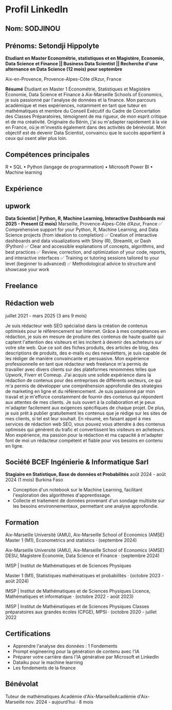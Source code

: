 # Profil LinkedIn
## Nom: SODJINOU
## Prénoms: Setondji Hippolyte

**Etudiant en Master Econométrie, statistiques et en Magistère,
 Economie, Data Science et Finance || Business Data Scientist
 || Recherche d'une alternance en Data Science (12 mois) pour
 septembre**

 Aix-en-Provence, Provence-Alpes-Côte d’Azur, France

 **Résumé**
 Étudiant en Master 1 Économétrie, Statistiques et Magistère
 Économie, Data Science et Finance à Aix-Marseille Schools of
 Economics, je suis passionné par l'analyse de données et la finance.
 Mon parcours académique et mes expériences, notamment en tant
 que tuteur en mathématiques et membre du Conseil Exécutif du
 Cadre de Concertation des Classes Préparatoires, témoignent de
 ma rigueur, de mon esprit critique et de ma créativité. Originaire
 du Bénin, j'ai su m'adapter rapidement à la vie en France, où je
 m'investis également dans des activités de bénévolat. Mon objectif
 est de devenir Data Scientist, convaincu que le succès appartient à
 ceux qui osent aller plus loin.

## Compétences principales
R • SQL • Python (langage de programmation) • Microsoft Power BI • Machine learning

 ## Expérience
 ## upwork
 **Data Scientist | Python, R, Machine Learning, Interactive Dashboards 
mai 2025 - Present (2 mois)**
 Marseille, Provence-Alpes-Côte d’Azur, France
 ✅ Comprehensive support for your Python, R, Machine Learning, and Data
 Science projects (from ideation to completion)
 ✅ Creation of interactive dashboards and data visualizations with Shiny (R),
 Streamlit, or Dash (Python)
 ✅ Clear and accessible explanations of concepts, algorithms, and best
 practices
 ✅ Review, correction, and optimization of your code, reports, and interactive
 interfaces
 ✅ Training or tutoring sessions tailored to your level (beginner to advanced)
 ✅ Methodological advice to structure and showcase your work


 ## Freelance
 ## Rédaction web 

juillet 2021 - mars 2025 (3 ans 9 mois)

 Je suis rédacteur web SEO spécialisé dans la création de contenus optimisés
 pour le référencement sur Internet.
 Grâce à mes compétences en rédaction, je suis en mesure de produire des
 contenus de haute qualité qui captent l'attention des visiteurs et les incitent à
 devenir des acheteurs sur votre site web. Que ce soit des fiches produits, des
 articles de blog, des descriptions de produits, des e-mails ou des newsletters,
 je suis capable de les rédiger de manière convaincante et persuasive.
 Mon expérience professionnelle en tant que rédacteur web freelance m'a
 permis de travailler avec divers clients sur des plateformes renommées telles
 que Upwork, Fiverr et Comeup. J'ai acquis une solide expérience dans la
 rédaction de contenus pour des entreprises de différents secteurs, ce qui
 m'a permis de développer une compréhension approfondie des stratégies de
 marketing en ligne et du référencement.
 Je suis passionné par mon travail et je m'efforce constamment de fournir
 des contenus qui répondent aux attentes de mes clients. Je suis ouvert à la
 collaboration et je peux m'adapter facilement aux exigences spécifiques de
 chaque projet. De plus, je suis prêt à publier gratuitement les contenus que je
 rédige sur les sites de mes clients, si tel est leur souhait.
 En résumé, en faisant appel à mes services de rédaction web SEO, vous
 pouvez vous attendre à des contenus optimisés qui génèrent du trafic et
 convertissent les visiteurs en acheteurs. Mon expérience, ma passion pour la
 rédaction et ma capacité à m'adapter font de moi un rédacteur compétent et
 fiable pour vos besoins en contenu en ligne.

## Société BCEF Ingénierie & Informatique Sarl 
**Stagiaire en Statistique, Base de données et Probabilités**
 août 2024 - août 2024 (1 mois)
 Burkina Faso

- Conception d'un notebook sur le Machine Learning, facilitant l'exploration des algorithmes d'apprentissage. 
- Collecte et traitement de données provenant d'un sondage multisite sur les besoins environnementaux, permettant une analyse approfondie.


 ## Formation
 Aix-Marseille Université (AMU), Aix-Marseille School of Economics (AMSE)
 Master 1 (M1), Econometrics and statistics  · (septembre 2024)

 Aix-Marseille Université (AMU), Aix-Marseille School of Economics (AMSE)
 DESU, Magistere Economie, Data Science et Finance  · (septembre 2024)



IMSP | Institut de Mathématiques et de Sciences Physiques

Master 1 (M1), Statistiques mathématiques et probabilités · (octobre
 2023 - août 2024)

 IMSP | Institut de Mathématiques et de Sciences Physiques
 Licence, Mathématiques et informatique · (octobre 2022 - août 2023)


 IMSP | Institut de Mathématiques et de Sciences Physiques
 Classes préparatoires aux grandes écoles (CPGE), MPSI · (octobre
 2020 - juillet 2022



## Certifications

 - Apprendre l'analyse des données : 1
 Fondements
 - Prompt engineering pour la
 génération de contenu avec l'IA
 - Préparer votre carrière dans l'IA
 générative par Microsoft et LinkedIn
 - Dataiku pour le machine learning
 - Les fondements de la finance

## Bénévolat
Tuteur de mathématiques
Académie d'Aix-MarseilleAcadémie d'Aix-Marseille
nov. 2024 - aujourd’hui · 8 mois












